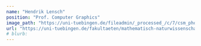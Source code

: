 ```yaml
---
name: "Hendrik Lensch"
position: "Prof. Computer Graphics"
image_path: "https://uni-tuebingen.de/fileadmin/_processed_/c/7/csm_photo_lensch2_thump_f800250c3b.png"
url: "https://uni-tuebingen.de/fakultaeten/mathematisch-naturwissenschaftliche-fakultaet/fachbereiche/informatik/lehrstuehle/computergrafik/lehrstuhl/mitarbeiter/prof-dr-ing-hendrik-lensch/"
# blurb: 
---
```


